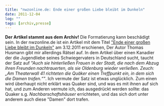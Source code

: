 ```yaml
---
title: "nwzonline.de: Ende einer großen Liebe bleibt im Dunkeln"
date: 2011-12-04
log: ""
tags: [archiv,presse]
---
```

**Der Artikel stammt aus dem Archiv!** Die Formatierung kann beschädigt sein.
In der nwzonline.de ist ein Artikel mit dem Titel <a href="http://www.nwzonline.de/Region/Stadt/Oldenburg/Artikel/2751502/Ende-einer-gro%DFen-Liebe-bleibt-im-Dunkeln.html">"Ende einer großen Liebe bleibt im Dunkeln"</a> am 3.12.2011 erschienen, Der Autor Thomas Husmann gibt mir allerdings Rätsel auf. In dem Artikel über einen Kanadier der die Jugendliebe seines Schwiegervaters in Deutschland sucht, taucht der Satz auf <i>"Auch sie hinterließen Frauen in der Stadt, die nach dem Abzug ihren Freunden nachtrauerten, als sie Oldenburg wieder verließen. Zeuch: „Am Theaterwall 41 richteten die Quäker einen Treffpunkt ein, in dem sich die Damen trafen.“"</i>. Ich vermute der Satz ist etwas unglücklich. Zum einen wird überhaupt nicht erklärt was Quaker sind, und was es mit ihnen auf sich hat, und zum Anderen vermute ich, das ausgedrückt werden sollte: das Quaker s.g. <i>Nachbarschaftshäuser</i> errichteten, und das sich dort unter anderem auch diese "Damen" dort trafen.
